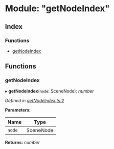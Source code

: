 
# Module: "getNodeIndex"

## Index

### Functions

* [getNodeIndex](_getnodeindex_.md#getnodeindex)

## Functions

###  getNodeIndex

▸ **getNodeIndex**(`node`: SceneNode): *number*

*Defined in [getNodeIndex.ts:2](https://github.com/figma-plugin-helper-functions/figma-plugin-helpers/blob/703a31f/src/helpers/getNodeIndex.ts#L2)*

**Parameters:**

Name | Type |
------ | ------ |
`node` | SceneNode |

**Returns:** *number*
